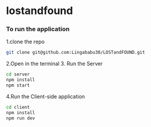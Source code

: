 # lostandfound

### To run the application 
1.clone the repo
```bash
git clone git@github.com:Lingababu30/LOSTandFOUND.git
```
2.Open in the terminal
3. Run the Server
```bash
cd server
npm install
npm start
```

4.Run the Client-side application
```bash
cd client
npm install
npm run dev
```
